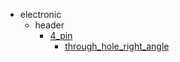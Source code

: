 * electronic
  * header
    * [4_pin](electronic/header/4_pin)
      * [through_hole_right_angle](electronic/header/4_pin/through_hole_right_angle)
